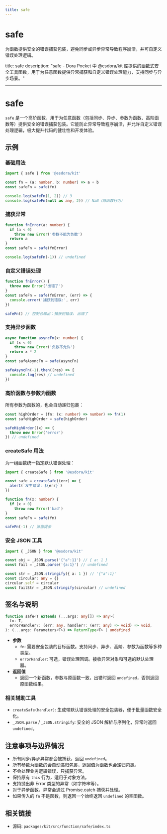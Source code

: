 ```yaml
---
title: safe
---
```


# safe

为函数提供安全的错误捕获包装，避免同步或异步异常导致程序崩溃，并可自定义错误处理逻辑。

title: safe
description: "safe - Dora Pocket 中 @esdora/kit 库提供的函数式安全工具函数，用于为任意函数提供异常捕获和自定义错误处理能力，支持同步与异步场景。"

---

# safe

`safe` 是一个高阶函数，用于为任意函数（包括同步、异步、参数为函数、高阶函数等）提供安全的错误捕获包装。它能防止异常导致程序崩溃，并允许自定义错误处理逻辑，极大提升代码的健壮性和开发体验。

## 示例

### 基础用法

```ts
import { safe } from '@esdora/kit'

const fn = (a: number, b: number) => a + b
const safeFn = safe(fn)

console.log(safeFn(1, 2)) // 3
console.log(safeFn(null as any, 2)) // NaN（原函数行为）
```

### 捕获异常

```ts
function fnError(a: number) {
  if (a < 0)
    throw new Error('参数不能为负数')
  return a
}
const safeFn = safe(fnError)

console.log(safeFn(-1)) // undefined
```

### 自定义错误处理

```ts
function fnError() {
  throw new Error('出错了')
}
const safeFn = safe(fnError, (err) => {
  console.error('捕获到错误:', err)
})

safeFn() // 控制台输出：捕获到错误: 出错了
```

### 支持异步函数

```ts
async function asyncFn(x: number) {
  if (x < 0)
    throw new Error('负数不允许')
  return x * 2
}
const safeAsyncFn = safe(asyncFn)

safeAsyncFn(-1).then((res) => {
  console.log(res) // undefined
})
```

### 高阶函数与参数为函数

所有参数为函数的，也会自动递归包裹：

```ts
const highOrder = (fn: (x: number) => number) => fn(1)
const safeHighOrder = safe(highOrder)

safeHighOrder((x) => {
  throw new Error('error')
}) // undefined
```

### createSafe 用法

为一组函数统一指定默认错误处理：

```ts
import { createSafe } from '@esdora/kit'

const safe = createSafe((err) => {
  alert(`发生错误: ${err}`)
})

function fn(x: number) {
  if (x < 0)
    throw new Error('bad')
}
const safeFn = safe(fn)

safeFn(-1) // 弹窗提示
```

### 安全 JSON 工具

```ts
import { _JSON } from '@esdora/kit'

const obj = _JSON.parse('{"a":1}') // { a: 1 }
const fail = _JSON.parse('{a:1}') // undefined

const str = _JSON.stringify({ a: 1 }) // '{"a":1}'
const circular: any = {}
circular.self = circular
const failStr = _JSON.stringify(circular) // undefined
```

## 签名与说明

```ts
function safe<T extends (...args: any[]) => any>(
  fn: T,
  errorHandler?: (err: any, handler?: (err: any) => void) => void,
): (...args: Parameters<T>) => ReturnType<T> | undefined
```

- **参数**
  - `fn`: 需要安全包装的目标函数。支持同步、异步、高阶、参数为函数等多种类型。
  - `errorHandler`: 可选，错误处理回调。接收异常对象和可选的默认处理器。
- **返回值**
  - 返回一个新函数，参数与原函数一致，出错时返回 `undefined`，否则返回原函数结果。

### 相关辅助工具

- `createSafe(handler)`: 生成带默认错误处理的安全包装器，便于批量函数安全化。
- `_JSON.parse` / `_JSON.stringify`: 安全的 JSON 解析与序列化，异常时返回 `undefined`。

## 注意事项与边界情况

- 所有同步/异步异常都会被捕获，返回 `undefined`。
- 所有参数为函数的会自动递归包裹，返回值为函数也会递归包裹。
- 不会处理业务逻辑错误，只捕获异常。
- 保持原有 `this` 行为，适用于对象方法。
- 支持抛出非 Error 类型的异常（如字符串等）。
- 对于异步函数，异常会通过 Promise.catch 捕获并处理。
- 如果传入的 `fn` 不是函数，则返回一个始终返回 `undefined` 的空函数。

## 相关链接

- 源码: `packages/kit/src/function/safe/index.ts`

